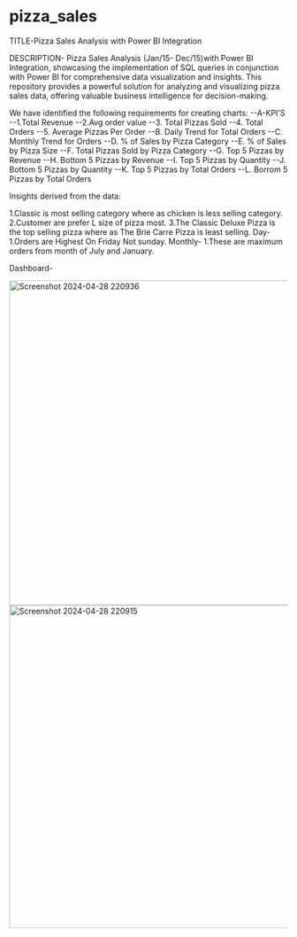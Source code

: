 
# pizza_sales
TITLE-Pizza Sales Analysis with Power BI Integration

DESCRIPTION-
Pizza Sales Analysis (Jan/15- Dec/15)with Power BI Integration, showcasing the implementation of SQL queries in conjunction with Power BI for comprehensive data visualization and insights. This repository provides a powerful solution for analyzing and visualizing pizza sales data, offering valuable business intelligence for decision-making.

We have identified the following requirements for creating charts:
--A-KPI'S
--1.Total Revenue
--2.Avg order value
--3. Total Pizzas Sold
--4. Total Orders
--5. Average Pizzas Per Order
--B. Daily Trend for Total Orders
--C. Monthly Trend for Orders
--D. % of Sales by Pizza Category
--E. % of Sales by Pizza Size
--F. Total Pizzas Sold by Pizza Category
--G. Top 5 Pizzas by Revenue
--H. Bottom 5 Pizzas by Revenue
--I. Top 5 Pizzas by Quantity
--J. Bottom 5 Pizzas by Quantity
--K. Top 5 Pizzas by Total Orders
--L. Borrom 5 Pizzas by Total Orders



Insights derived from the data:

1.Classic is most selling category where as chicken is less selling category.
2.Customer are prefer L size of pizza most.
3.The Classic Deluxe Pizza is the top selling pizza where as The Brie Carre Pizza is least selling.
Day-
1.Orders are Highest On Friday Not sunday.
Monthly-
1.These are maximum orders from month of July and January.

Dashboard-


<img width="586" alt="Screenshot 2024-04-28 220936" src="https://github.com/Shalinirahane/pizza_sales/assets/168328115/ad8fea60-6586-436b-9b1f-15999486f9d3">

<img width="583" alt="Screenshot 2024-04-28 220915" src="https://github.com/Shalinirahane/pizza_sales/assets/168328115/a7feed51-d9ad-4027-a5d2-f01d19bb3bca">
